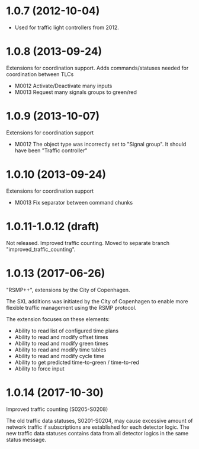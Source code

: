 1.0.7 (2012-10-04)
==================
- Used for traffic light controllers from 2012.

1.0.8 (2013-09-24)
==================
Extensions for coordination support. Adds commands/statuses needed for
coordination between TLCs

- M0012 Activate/Deactivate many inputs
- M0013 Request many signals groups to green/red

1.0.9 (2013-10-07)
==================
Extensions for coordination support

- M0012 The object type  was incorrectly set to "Signal group". It should have
  been "Traffic controller"

1.0.10 (2013-09-24)
==================
Extensions for coordination support

- M0013 Fix separator between command chunks

1.0.11-1.0.12 (draft)
=====================
Not released. Improved traffic counting. Moved to separate branch
"improved_traffic_counting".

1.0.13 (2017-06-26)
===================
"RSMP++", extensions by the City of Copenhagen.

The SXL additions was initiated by the City of Copenhagen to enable more
flexible traffic management using the RSMP protocol.

The extension focuses on these elements:

- Ability to read list of configured time plans
- Ability to read and modify offset times
- Ability to read and modify green times
- Ability to read and modify time tables
- Ability to read and modify cycle time
- Ability to get predicted time-to-green / time-to-red
- Ability to force input

1.0.14 (2017-10-30)
===================
Improved traffic counting (S0205-S0208)

The old traffic data statuses, S0201-S0204, may cause excessive amount of
network traffic if subscriptions are established for each detector logic. The
new traffic data statuses contains data from all detector logics in the same
status message.

